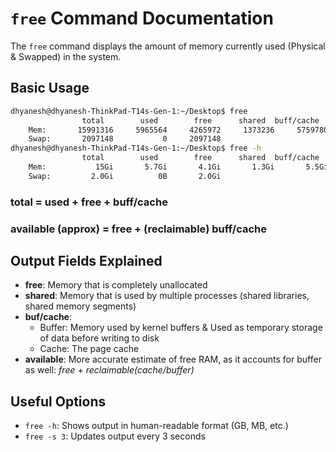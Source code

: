 # `free` Command Documentation

The `free` command displays the amount of memory currently used (Physical & Swapped) in the system.

## Basic Usage
```sh
dhyanesh@dhyanesh-ThinkPad-T14s-Gen-1:~/Desktop$ free
                total        used        free      shared  buff/cache   available
    Mem:       15991316     5965564     4265972     1373236     5759780     8015032
    Swap:       2097148           0     2097148
dhyanesh@dhyanesh-ThinkPad-T14s-Gen-1:~/Desktop$ free -h
                total        used        free      shared  buff/cache   available
    Mem:           15Gi       5.7Gi       4.1Gi       1.3Gi       5.5Gi       7.7Gi
    Swap:         2.0Gi          0B       2.0Gi
```

### total = used + free + buff/cache
### available (approx) = free + (reclaimable) buff/cache

## Output Fields Explained
- **free**: Memory that is completely unallocated
- **shared**: Memory that is used by multiple processes (shared libraries, shared memory segments)
- **buf/cache**: 
  - Buffer: Memory used by kernel buffers & Used as temporary storage of data before writing to disk
  - Cache: The page cache
- **available**: More accurate estimate of free RAM, as it accounts for buffer as well: *free + reclaimable(cache/buffer)*

## Useful Options
- `free -h`: Shows output in human-readable format (GB, MB, etc.)
- `free -s 3`: Updates output every 3 seconds